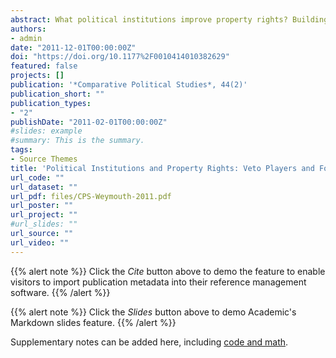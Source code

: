 ```yaml
---
abstract: What political institutions improve property rights? Building on the work of North and Weingast, this article argues that institutional checks on policy-making discretion (“veto players”) improve the property rights of investors regarding the value of the domestic currency. Veto players constrain the ability of policy makers to opportunistically pursue policy that may lead to a depreciated domestic currency. The study offers some of the first large-sample evidence that check and balance institutions lower the risk of expropriation, using a direct measure of investors’ revealed preferences as the dependent variable. In particular, evidence from 127 countries over the period 1975-2004 shows that the use of foreign currency as a store of value— a common hedge against domestic currency depreciation—decreases with the number of veto players in government. The findings are robust to multiple specifications, including instrumental variable models that exploit exogenous sources of institutional variation.
authors:
- admin
date: "2011-12-01T00:00:00Z"
doi: "https://doi.org/10.1177%2F0010414010382629"
featured: false
projects: []
publication: '*Comparative Political Studies*, 44(2)'
publication_short: ""
publication_types:
- "2"
publishDate: "2011-02-01T00:00:00Z"
#slides: example
#summary: This is the summary.
tags:
- Source Themes
title: 'Political Institutions and Property Rights: Veto Players and Foreign Exchange Commitments in 127 Countries'
url_code: ""
url_dataset: ""
url_pdf: files/CPS-Weymouth-2011.pdf
url_poster: ""
url_project: ""
#url_slides: ""
url_source: ""
url_video: ""
---
```


{{% alert note %}}
Click the *Cite* button above to demo the feature to enable visitors to import publication metadata into their reference management software.
{{% /alert %}}

{{% alert note %}}
Click the *Slides* button above to demo Academic's Markdown slides feature.
{{% /alert %}}

Supplementary notes can be added here, including [code and math](https://sourcethemes.com/academic/docs/writing-markdown-latex/).
